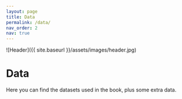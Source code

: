 ```yaml
---
layout: page
title: Data
permalink: /data/
nav_order: 2
nav: true
---
```


![Header]({{ site.baseurl }}/assets/images/header.jpg)

# Data

Here you can find the datasets used in the book, plus some extra data.
